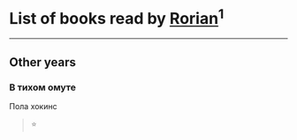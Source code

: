 # List of books read by [Rorian](https://plus.google.com/113014998782270174609)<sup>1</sup>
---

## Other years

### В тихом омуте
Пола хокинс
> ⭐



